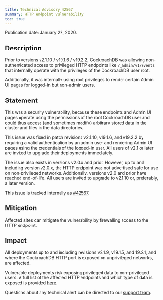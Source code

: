 ```yaml
---
title: Technical Advisory 42567
summary: HTTP endpoint vulnerability
toc: true
---
```


Publication date: January 22, 2020.

## Description

Prior to versions v2.1.10 / v19.1.6 / v19.2.2, CockroachDB was allowing
non-authenticated access to privileged HTTP endpoints like
`/_admin/v1/events` that internally operate with the privileges of the
CockroachDB user root.

Additionally, it was internally using root privileges to render
certain Admin UI pages for logged-in but non-admin users.

## Statement

This was a security vulnerability, because these endpoints and Admin
UI pages operate using the permissions of the root CockroachDB user
and could thus access (and sometimes modify) arbitrary stored data in
the cluster and files in the data directories.

This issue was fixed in patch revisions v2.1.10, v19.1.6, and v19.2.2 by
requiring a valid authentication by an admin user and rendering Admin
UI pages using the credentials of the logged-in user. All users of v2.1
or later are invited to upgrade their deployments immediately.

The issue also exists in versions v2.0.x and prior. However, up to and
including version v2.0.x, the HTTP endpoint was not advertised safe for
use on non-privileged networks. Additionally, versions v2.0 and prior
have reached end-of-life. All users are invited to upgrade to v2.1.10
or, preferably, a later version.

This issue is tracked internally as
[#42567](https://github.com/cockroachdb/cockroach/issues/42567).

## Mitigation

Affected sites can mitigate the vulnerability by firewalling access to
the HTTP endpoint.

## Impact

All deployments up to and including revisions v2.1.9, v19.1.5, and
19.2.1, and where the CockroachDB HTTP port is exposed on unprivileged
networks, are affected.

Vulnerable deployments risk exposing privileged data to non-privileged
users. A full list of the affected HTTP endpoints and which type of
data is exposed is provided
[here](../releases/v19.2.2.html#security-updates).

Questions about any technical alert can be directed to our [support
team](https://support.cockroachlabs.com/).
